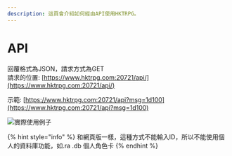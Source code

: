 ```yaml
---
description: 這頁會介紹如何經由API使用HKTRPG。
---
```


# API

回覆格式為JSON，請求方式為GET \
請求的位置: [https://www.hktrpg.com:20721/api/](https://www.hktrpg.com:20721/api/)

示範: [https://www.hktrpg.com:20721/api?msg=1d100](https://www.hktrpg.com:20721/api?msg=1d100)

![實際使用例子](https://github.com/hktrpg/TG.line.Discord.Roll.Bot/blob/master/views/image/api.png?raw=true)

{% hint style="info" %}
和網頁版一樣，這種方式不能輸入ID，所以不能使用個人的資料庫功能，如.ra .db 個人角色卡
{% endhint %}

